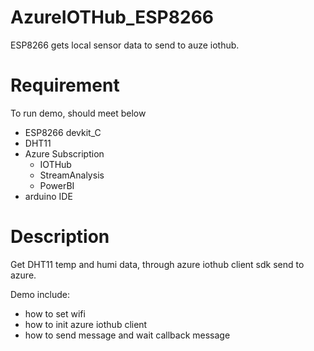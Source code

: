 # AzureIOTHub_ESP8266
ESP8266 gets local sensor data to send to auze iothub.
# Requirement 
To run demo, should meet below 

+ ESP8266 devkit_C
+ DHT11
+ Azure Subscription
   + IOTHub
   + StreamAnalysis
   + PowerBI
+ arduino IDE

# Description
Get DHT11 temp and humi data, through azure iothub client sdk send to azure.

Demo include:
- how to set wifi
- how to init azure iothub client
- how to send message and wait callback message

